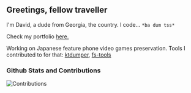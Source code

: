 ## Greetings, fellow traveller

I'm David, a dude from Georgia, the country. I code... `*ba dum tss*`

Check my portfolio [here.](https://memoryhunter.me)

Working on Japanese feature phone video games preservation. Tools I contributed to for that: [ktdumper](https://github.com/ktdumper/ktdumper), [fs-tools](https://github.com/ktdumper/fs-tools)

### Github Stats and Contributions
![Contributions](https://github-contributor-stats.vercel.app/api?username=memory-hunter&limit=5)
